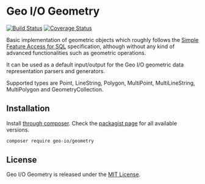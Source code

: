 Geo I/O Geometry
==

[![Build Status](https://github.com/geo-io/geometry/actions/workflows/ci.yml/badge.svg?branch=main)](https://github.com/geo-io/geometry/actions/workflows/ci.yml)
[![Coverage Status](https://coveralls.io/repos/geo-io/geometry/badge.svg?branch=main&service=github)](https://coveralls.io/github/geo-io/geometry?branch=main)

Basic implementation of geometric objects which roughly follows the
[Simple Feature Access for SQL](https://www.ogc.org/standards/sfs)
specification, although without any kind of advanced functionalities such as
geometric operations.

It can be used as a default input/output for the Geo I/O geometric data
representation parsers and generators.

Supported types are Point, LineString, Polygon, MultiPoint, MultiLineString,
MultiPolygon and GeometryCollection.

Installation
--

Install [through composer](https://getcomposer.org). Check the
[packagist page](https://packagist.org/packages/geo-io/geometry) for all
available versions.

```bash
composer require geo-io/geometry
```

License
--

Geo I/O Geometry is released under the [MIT License](LICENSE).
